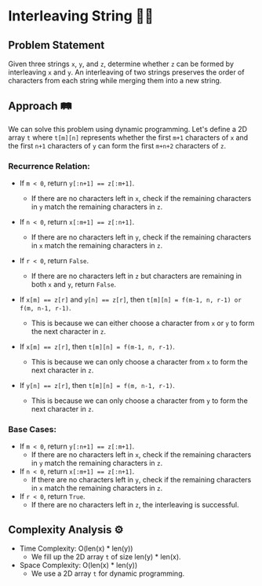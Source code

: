 # Interleaving String 🧵🔀

## Problem Statement

Given three strings `x`, `y`, and `z`, determine whether `z` can be formed by interleaving `x` and `y`. An interleaving of two strings preserves the order of characters from each string while merging them into a new string.

## Approach 🛤️

We can solve this problem using dynamic programming. Let's define a 2D array `t` where `t[m][n]` represents whether the first `m+1` characters of `x` and the first `n+1` characters of `y` can form the first `m+n+2` characters of `z`.

### Recurrence Relation:

- If `m < 0`, return `y[:n+1] == z[:m+1]`.
  - If there are no characters left in `x`, check if the remaining characters in `y` match the remaining characters in `z`.
- If `n < 0`, return `x[:m+1] == z[:n+1]`.
  - If there are no characters left in `y`, check if the remaining characters in `x` match the remaining characters in `z`.
- If `r < 0`, return `False`.
  - If there are no characters left in `z` but characters are remaining in both `x` and `y`, return `False`.

- If `x[m] == z[r]` and `y[n] == z[r]`, then `t[m][n] = f(m-1, n, r-1) or f(m, n-1, r-1)`.
  - This is because we can either choose a character from `x` or `y` to form the next character in `z`.
- If `x[m] == z[r]`, then `t[m][n] = f(m-1, n, r-1)`.
  - This is because we can only choose a character from `x` to form the next character in `z`.
- If `y[n] == z[r]`, then `t[m][n] = f(m, n-1, r-1)`.
  - This is because we can only choose a character from `y` to form the next character in `z`.

### Base Cases:

- If `m < 0`, return `y[:n+1] == z[:m+1]`.
  - If there are no characters left in `x`, check if the remaining characters in `y` match the remaining characters in `z`.
- If `n < 0`, return `x[:m+1] == z[:n+1]`.
  - If there are no characters left in `y`, check if the remaining characters in `x` match the remaining characters in `z`.
- If `r < 0`, return `True`.
  - If there are no characters left in `z`, the interleaving is successful.

## Complexity Analysis ⚙️

- Time Complexity: O(len(x) * len(y))
  - We fill up the 2D array `t` of size len(y) * len(x).
- Space Complexity: O(len(x) * len(y))
  - We use a 2D array `t` for dynamic programming.
